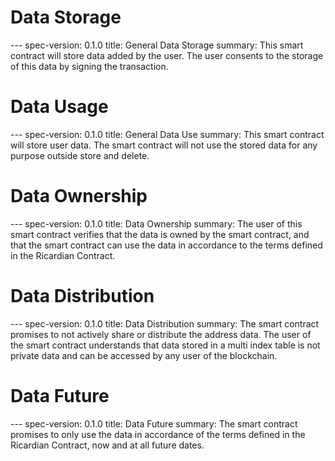 <h1 class="clause">Data Storage</h1>
---
spec-version: 0.1.0
title: General Data Storage
summary: This smart contract will store data added by the user. The user consents to the storage of this data by signing the transaction.



<h1 class="clause">Data Usage</h1>
---
spec-version: 0.1.0
title: General Data Use
summary: This smart contract will store user data. The smart contract will not use the stored data for any purpose outside store and delete.


<h1 class="clause">Data Ownership</h1>
---
spec-version: 0.1.0
title: Data Ownership
summary: The user of this smart contract verifies that the data is owned by the smart contract, and that the smart contract can use the data in accordance to the terms defined in the Ricardian Contract.


<h1 class="clause">Data Distribution</h1>
---
spec-version: 0.1.0
title: Data Distribution
summary: The smart contract promises to not actively share or distribute the address data. The user of the smart contract understands that data stored in a multi index table is not private data and can be accessed by any user of the blockchain.



<h1 class="clause">Data Future</h1>
---
spec-version: 0.1.0
title: Data Future
summary: The smart contract promises to only use the data in accordance of the terms defined in the Ricardian Contract, now and at all future dates.
